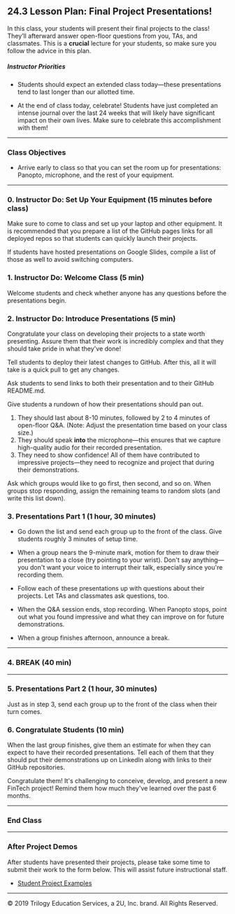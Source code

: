 ## 24.3 Lesson Plan: Final Project Presentations!

In this class, your students will present their final projects to the class! They’ll afterward answer open-floor questions from you, TAs, and classmates. This is a **crucial** lecture for your students, so make sure you follow the advice in this plan.

##### Instructor Priorities

* Students should expect an extended class today—these presentations tend to last longer than our allotted time.

* At the end of class today, celebrate! Students have just completed an intense journal over the last 24 weeks that will likely have significant impact on their own lives. Make sure to celebrate this accomplishment with them!

- - -

### Class Objectives

* Arrive early to class so that you can set the room up for presentations: Panopto, microphone, and the rest of your equipment.

- - -

### 0. Instructor Do: Set Up Your Equipment (15 minutes before class)

Make sure to come to class and set up your laptop and other equipment. It is recommended that you prepare a list of the GitHub pages links for all deployed repos so that students can quickly launch their projects.

If students have hosted presentations on Google Slides, compile a list of those as well to avoid switching computers.

### 1. Instructor Do: Welcome Class (5 min)

Welcome students and check whether anyone has any questions before the presentations begin.

### 2. Instructor Do: Introduce Presentations (5 min)

Congratulate your class on developing their projects to a state worth presenting. Assure them that their work is incredibly complex and that they should take pride in what they've done!

Tell students to deploy their latest changes to GitHub. After this, all it will take is a quick pull to get any changes.

Ask students to send links to both their presentation and to their GitHub README.md.

Give students a rundown of how their presentations should pan out.

1. They should last about 8-10 minutes, followed by 2 to 4 minutes of open-floor Q&A. (Note: Adjust the presentation time based on your class size.)
2. They should speak **into** the microphone—this ensures that we capture high-quality audio for their recorded presentation.
3. They need to show confidence! All of them have contributed to impressive projects—they need to recognize and project that during their demonstrations.

Ask which groups would like to go first, then second, and so on. When groups stop responding, assign the remaining teams to random slots (and write this list down).

### 3. Presentations Part 1 (1 hour, 30 minutes)

* Go down the list and send each group up to the front of the class. Give students roughly 3 minutes of setup time.

* When a group nears the 9-minute mark, motion for them to draw their presentation to a close (try pointing to your wrist). Don't say anything—you don't want your voice to interrupt their talk, especially since you're recording them.

* Follow each of these presentations up with questions about their projects. Let TAs and classmates ask questions, too.

* When the Q&A session ends, stop recording. When Panopto stops, point out what you found impressive and what they can improve on for future demonstrations.

* When a group finishes afternoon, announce a break.

- - -

### 4. BREAK (40 min)

- - -

### 5. Presentations Part 2 (1 hour, 30 minutes)

Just as in step 3, send each group up to the front of the class when their turn comes.

### 6. Congratulate Students (10 min)

When the last group finishes, give them an estimate for when they can expect to have their recorded presentations. Tell each of them that they should put their demonstrations up on LinkedIn along with links to their GitHub repositories.

Congratulate them! It's challenging to conceive, develop, and present a new FinTech project! Remind them how much they've learned over the past 6 months.

- - -

### End Class

- - -

### After Project Demos

After students have presented their projects, please take some time to submit their work to the form below. This will assist future instructional staff.

* [Student Project Examples]()

- - -

© 2019 Trilogy Education Services, a 2U, Inc. brand. All Rights Reserved.
